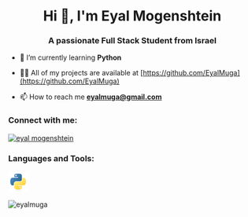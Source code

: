 <h1 align="center">Hi 👋, I'm Eyal Mogenshtein</h1>
<h3 align="center">A passionate Full Stack Student from Israel</h3>

- 🌱 I’m currently learning **Python**

- 👨‍💻 All of my projects are available at [https://github.com/EyalMuga](https://github.com/EyalMuga)

- 📫 How to reach me **eyalmuga@gmail.com**

<h3 align="left">Connect with me:</h3>
<p align="left">
<a href="https://linkedin.com/in/eyal mogenshtein" target="blank"><img align="center" src="https://raw.githubusercontent.com/rahuldkjain/github-profile-readme-generator/master/src/images/icons/Social/linked-in-alt.svg" alt="eyal mogenshtein" height="30" width="40" /></a>
</p>

<h3 align="left">Languages and Tools:</h3>
<p align="left"> <a href="https://www.python.org" target="_blank" rel="noreferrer"> <img src="https://raw.githubusercontent.com/devicons/devicon/master/icons/python/python-original.svg" alt="python" width="40" height="40"/> </a> </p>

<p><img align="center" src="https://github-readme-stats.vercel.app/api/top-langs?username=eyalmuga&show_icons=true&locale=en&layout=compact" alt="eyalmuga" /></p>
